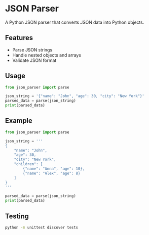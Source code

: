 # JSON Parser

A Python JSON parser that converts JSON data into Python objects.

## Features

- Parse JSON strings
- Handle nested objects and arrays
- Validate JSON format

## Usage

```python
from json_parser import parse

json_string = '{"name": "John", "age": 30, "city": "New York"}'
parsed_data = parse(json_string)
print(parsed_data)
```

## Example

```python
from json_parser import parse

json_string = '''
{
    "name": "John",
    "age": 30,
    "city": "New York",
    "children": [
        {"name": "Anna", "age": 10},
        {"name": "Alex", "age": 8}
    ]
}
'''

parsed_data = parse(json_string)
print(parsed_data)
```

## Testing

```bash
python -m unittest discover tests
```
